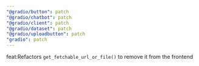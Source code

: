 ```yaml
---
"@gradio/button": patch
"@gradio/chatbot": patch
"@gradio/client": patch
"@gradio/dataset": patch
"@gradio/uploadbutton": patch
"gradio": patch
---
```


feat:Refactors `get_fetchable_url_or_file()` to remove it from the frontend
